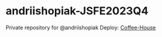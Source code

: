 # andriishopiak-JSFE2023Q4
Private repository for @andriishopiak
Deploy: [Coffee-House](https://rolling-scopes-school.github.io/andriishopiak-JSFE2023Q4/coffee-house/index.html)
